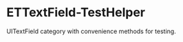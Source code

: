 ETTextField-TestHelper
======================

UITextField category with convenience methods for testing.
